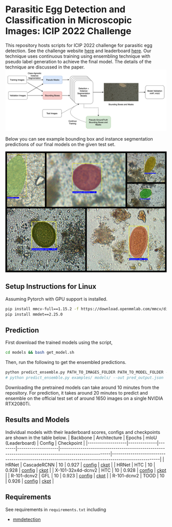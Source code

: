 # Parasitic Egg Detection and Classification in Microscopic Images: ICIP 2022 Challenge

This repository hosts scripts for ICIP 2022 challenge for parasitic egg detection. See the challenge website
[here](https://icip2022challenge.piclab.ai/) and leaderboard [here](https://icip2022challenge.piclab.ai/leaderboard/).
Our technique uses continuous training using ensembling technique with pseudo label generation to achieve
the final model. The details of the technique are discussed in the paper.
![Proposed technique](/images/diagram.png)

Below you can see example bounding box and instance segmentation predictions of our final models on the given test set.

![Example predictions](/images/example_predictions.jpg)

## Setup Instructions for Linux

Assuming Pytorch with GPU support is installed.

```sh
pip install mmcv-full==1.15.2 -f https://download.openmmlab.com/mmcv/dist/cu113/torch1.11.0/index.html
pip install mmdet==2.25.0
```

## Prediction

First download the trained models using the script,

```sh
cd models && bash get_model.sh
```

Then, run the following to get the ensembled predictions.

```sh
python predict_ensemble.py PATH_TO_IMAGES_FOLDER PATH_TO_MODEL_FOLDER --out SUBMISSION_JSON_FILE_NAME
# python predict_ensemble.py examples/ models/ --out pred_output.json
```

Downloading the pretrained models can take around 10 minutes from the repository. For prediction, it takes
around 20 minutes to predict and ensemble on the official test set of around 1650 images on a single NVIDIA RTX2080Ti.

## Results and Models
Individual models with their leaderboard scores, configs and checkpoints are shown in the table below. 
| Backbone          | Architecture | Epochs | mIoU (Leaderboard) | Config                                                                                               | Checkpoint                                                                                          |
|-------------------|--------------|--------|--------------------|------------------------------------------------------------------------------------------------------|-----------------------------------------------------------------------------------------------------|
| HRNet             | CascadeRCNN  | 10     | 0.927              | [config](https://f003.backblazeb2.com/file/icip-weights/cascade-rcnn-hrnetv2p-w32-10epoch.py)        | [ckpt](https://f003.backblazeb2.com/file/icip-weights/cascade-rcnn-hrnetv2p-w32-10epoch.pth)        |
| HRNet             | HTC          | 10     | 0.928              | [config](https://f003.backblazeb2.com/file/icip-weights/htc_hrnetv2p_w32_10epoch.py)                 | [ckpt](https://f003.backblazeb2.com/file/icip-weights/htc_hrnetv2p_w32_10epoch.pth)                 |
| X-101-32x4d-dcnv2 | HTC          | 10     | 0.928              | [config](https://f003.backblazeb2.com/file/icip-weights/htc_x101_64x4d_fpn_dconv_10epoch.py)         | [ckpt](https://f003.backblazeb2.com/file/icip-weights/htc_x101_64x4d_fpn_dconv_10epoch.pth)         |
| R-101-dcnv2       | GFL          | 10     | 0.923              | [config](https://f003.backblazeb2.com/file/icip-weights/gfl_r101_fpn_dconv_c3-c5_mstrain_10epoch.py) | [ckpt](https://f003.backblazeb2.com/file/icip-weights/gfl_r101_fpn_dconv_c3-c5_mstrain_10epoch.pth) |
| R-101-dcnv2       | TOOD         | 10     | 0.926              | [config](https://f003.backblazeb2.com/file/icip-weights/tood_r101_dconv_10epoch.py)                  | [ckpt](https://f003.backblazeb2.com/file/icip-weights/tood_r101_dconv_10epoch.pth)                  |


## Requirements

See requirements in `requirements.txt` including

- [mmdetection](https://github.com/open-mmlab/mmdetection)
